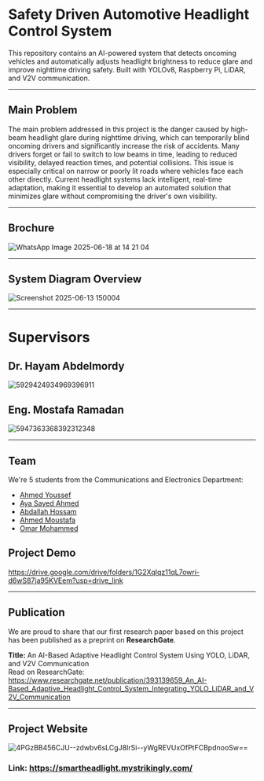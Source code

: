 # Safety Driven Automotive Headlight Control System 

This repository contains an AI-powered system that detects oncoming vehicles and automatically adjusts headlight brightness to reduce glare and improve nighttime driving safety. Built with YOLOv8, Raspberry Pi, LiDAR, and V2V communication.

---

## Main Problem
The main problem addressed in this project is the danger caused by high-beam headlight glare during nighttime driving, which can temporarily blind oncoming drivers and significantly increase the risk of accidents. Many drivers forget or fail to switch to low beams in time, leading to reduced visibility, delayed reaction times, and potential collisions. This issue is especially critical on narrow or poorly lit roads where vehicles face each other directly. Current headlight systems lack intelligent, real-time adaptation, making it essential to develop an automated solution that minimizes glare without compromising the driver's own visibility.

---

## Brochure
![WhatsApp Image 2025-06-18 at 14 21 04](https://github.com/user-attachments/assets/27b99cfe-15f8-44ce-91ed-4d5a97141ff9)

---

## System Diagram Overview
![Screenshot 2025-06-13 150004](https://github.com/user-attachments/assets/0919a30a-c196-4204-93bc-df5d7f4ef337)

---

# Supervisors 
## Dr. Hayam Abdelmordy
![5929424934969396911](https://github.com/user-attachments/assets/d6d7c164-1483-465a-8ad7-e62244c8b5c2)

## Eng. Mostafa Ramadan 
![5947363368392312348](https://github.com/user-attachments/assets/93be389d-415a-430b-b1d9-0bda2edacffc)

---

## Team
We're 5 students from the Communications and Electronics Department:

- [Ahmed Youssef](https://github.com/ahmedyoussef11) 
- [Aya Sayed Ahmed](https://github.com/ayaahmed31) 
- [Abdallah Hossam](https://github.com/AbdallahHossamRamzy)         
- [Ahmed Moustafa](https://github.com/Ahmedelkbany) 
- [Omar Mohammed](https://github.com/Omar-Mo7ammed) 

## Project Demo

https://drive.google.com/drive/folders/1G2XqIqz11qL7owri-d6wS87ja95KVEem?usp=drive_link

---
## Publication

We are proud to share that our first research paper based on this project has been published as a preprint on **ResearchGate**.

**Title:** An AI-Based Adaptive Headlight Control System Using YOLO, LiDAR, and V2V Communication  
Read on ResearchGate: https://www.researchgate.net/publication/393139659_An_AI-Based_Adaptive_Headlight_Control_System_Integrating_YOLO_LiDAR_and_V2V_Communication

---

## Project Website
![4PGzBB456CJU--zdwbv6sLCgJ8IrSi--yWgREVUxOfPtFCBpdnooSw==](https://github.com/user-attachments/assets/450497c8-2434-4832-af36-16a5994f90fc)
### Link: https://smartheadlight.mystrikingly.com/

